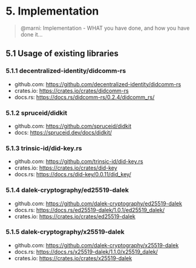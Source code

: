 # 5. Implementation

>@marni: Implementation - WHAT you have done, and how you have done it...


## 5.1 Usage of existing libraries

### 5.1.1 decentralized-identity/didcomm-rs

- github.com: https://github.com/decentralized-identity/didcomm-rs
- crates.io: https://crates.io/crates/didcomm-rs
- docs.rs: https://docs.rs/didcomm-rs/0.2.4/didcomm_rs/

### 5.1.2 spruceid/didkit

- github.com: https://github.com/spruceid/didkit
- docs: https://spruceid.dev/docs/didkit/

### 5.1.3 trinsic-id/did-key.rs

- github.com: https://github.com/trinsic-id/did-key.rs
- crates.io: https://crates.io/crates/did-key
- docs.rs: https://docs.rs/did-key/0.0.11/did_key/

### 5.1.4 dalek-cryptography/ed25519-dalek

- github.com: https://github.com/dalek-cryptography/ed25519-dalek
- docs.rs: https://docs.rs/ed25519-dalek/1.0.1/ed25519_dalek/
- crates.io: https://crates.io/crates/ed25519-dalek


### 5.1.5 dalek-cryptography/x25519-dalek

- github.com: https://github.com/dalek-cryptography/x25519-dalek
- docs.rs: https://docs.rs/x25519-dalek/1.1.0/x25519_dalek/
- crates.io: https://crates.io/crates/x25519-dalek